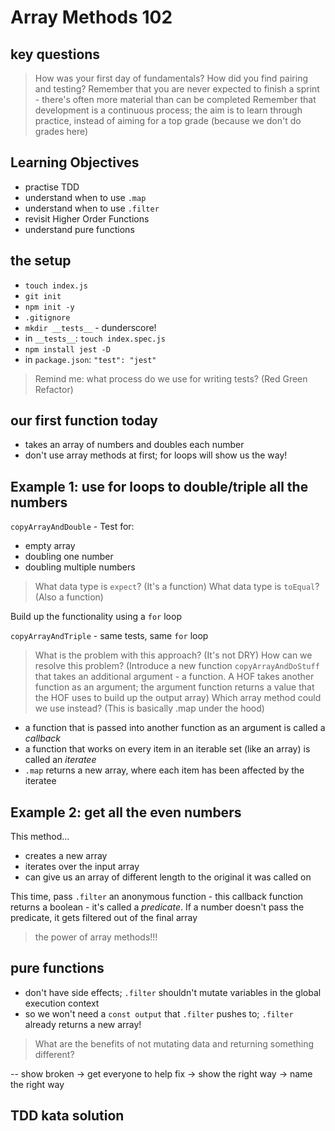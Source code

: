 # Array Methods 102

## key questions

> How was your first day of fundamentals?
> How did you find pairing and testing?
> Remember that you are never expected to finish a sprint - there's often more material than can be completed
> Remember that development is a continuous process; the aim is to learn through practice, instead of aiming for a top grade (because we don't do grades here)

## Learning Objectives

- practise TDD
- understand when to use `.map`
- understand when to use `.filter`
- revisit Higher Order Functions
- understand pure functions

## the setup

- `touch index.js`
- `git init`
- `npm init -y`
- `.gitignore`
- `mkdir __tests__` - dunderscore!
- in `__tests__`: `touch index.spec.js`
- `npm install jest -D`
- in `package.json`: `"test": "jest"`

> Remind me: what process do we use for writing tests? (Red Green Refactor)

## our first function today

- takes an array of numbers and doubles each number
- don't use array methods at first; for loops will show us the way!

## Example 1: use for loops to double/triple all the numbers

`copyArrayAndDouble` - Test for:

- empty array
- doubling one number
- doubling multiple numbers

> What data type is `expect`? (It's a function)
> What data type is `toEqual`? (Also a function)

Build up the functionality using a `for` loop

`copyArrayAndTriple` - same tests, same `for` loop

> What is the problem with this approach? (It's not DRY)
> How can we resolve this problem? (Introduce a new function `copyArrayAndDoStuff` that takes an additional argument - a function. A HOF takes another function as an argument; the argument function returns a value that the HOF uses to build up the output array)
> Which array method could we use instead? (This is basically .map under the hood)

- a function that is passed into another function as an argument is called a *callback*
- a function that works on every item in an iterable set (like an array) is called an *iteratee*
- `.map` returns a new array, where each item has been affected by the iteratee

## Example 2: get all the even numbers

This method...

- creates a new array
- iterates over the input array
- can give us an array of different length to the original it was called on

This time, pass `.filter` an anonymous function - this callback function returns a boolean - it's called a *predicate*. If a number doesn't pass the predicate, it gets filtered out of the final array

> the power of array methods!!!

## pure functions

- don't have side effects; `.filter` shouldn't mutate variables in the global execution context
- so we won't need a `const output` that `.filter` pushes to; `.filter` already returns a new array!

> What are the benefits of not mutating data and returning something different?

-- show broken -> get everyone to help fix -> show the right way -> name the right way

## TDD kata solution
